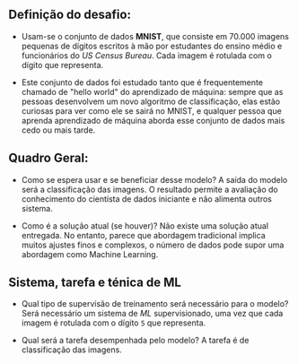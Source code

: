 ## Definição do desafio: 

- Usam-se o conjunto de dados **MNIST**, que consiste em $70.000$ imagens pequenas de dígitos escritos à mão por estudantes do ensino médio e funcionários do *US Census Bureau*. Cada imagem é rotulada com o dígito que representa. 

- Este conjunto de dados foi estudado tanto que é frequentemente chamado de "hello world" do aprendizado de máquina: sempre que as pessoas desenvolvem um novo algoritmo de classificação, elas estão curiosas para ver como ele se sairá no MNIST, e qualquer pessoa que aprenda aprendizado de máquina aborda esse conjunto de dados mais cedo ou mais tarde.

## Quadro Geral: 

- Como se espera usar e se beneficiar desse modelo? A saída do modelo será a classificação das imagens. O resultado permite a avaliação do conhecimento do cientísta de dados iniciante e não alimenta outros sistema.

- Como é a solução atual (se houver)? Não existe uma solução atual entregada. No entanto, parece que abordagem tradicional implica muitos ajustes finos e complexos, o número de dados pode supor uma abordagem como Machine Learning.

## Sistema, tarefa e ténica de ML

- Qual tipo de supervisão de treinamento será necessário para o modelo? Será necessário um sistema de *ML* supervisionado, uma vez que cada imagem é rotulada com o dígito `5` que representa.

- Qual será a tarefa desempenhada pelo modelo? A tarefa é de classificação das imagens.
